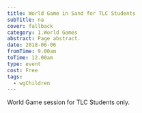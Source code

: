 ```yaml
---
title: World Game in Sand for TLC Students
subTitle: na
cover: fallback
category: 1.World Games
abstract: Page abstract.
date: 2018-06-06
fromTime: 9.00am
toTime: 12.00am
type: event
cost: Free
tags:
  - wgChildren
---
```


World Game session for TLC Students only.

